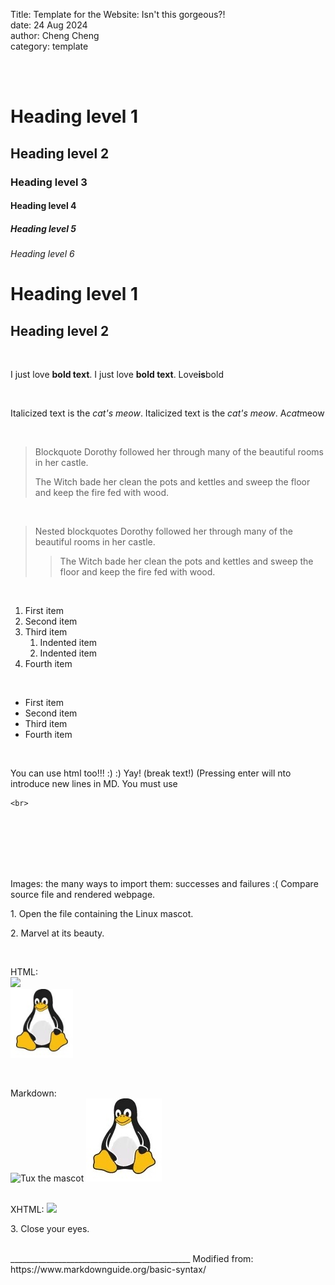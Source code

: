 Title: Template for the Website: Isn't this gorgeous?!  
date: 24 Aug 2024  
author: Cheng Cheng  
category: template  

<br>
<br>

# Heading level 1	
## Heading level 2	
### Heading level 3	
#### Heading level 4	
##### Heading level 5	
###### Heading level 6

Heading level 1
===============
Heading level 2
---------------

<br>

I just love **bold text**.
I just love __bold text__.
Love**is**bold

<br>

Italicized text is the *cat's meow*.
Italicized text is the _cat's meow_.
A*cat*meow

<br>

> Blockquote
> Dorothy followed her through many of the beautiful rooms in her castle.
>
> The Witch bade her clean the pots and kettles and sweep the floor and keep the fire fed with wood.

<br>

> Nested blockquotes
> Dorothy followed her through many of the beautiful rooms in her castle.
>
>> The Witch bade her clean the pots and kettles and sweep the floor and keep the fire fed with wood.

<br>

1. First item
2. Second item
3. Third item
    1. Indented item
    2. Indented item
4. Fourth item

<br>

- First item
- Second item
- Third item
- Fourth item

<br>

You can use html too!!! :) :) Yay! (break text!) (Pressing enter will nto introduce new lines in MD. You must use
````
<br>
````
<br>
<br>
<br>
<br>
<br>

Images: the many ways to import them: successes and failures :(  Compare source file and rendered webpage.


<p> 1. Open the file containing the Linux mascot. </p>

<p> 2. Marvel at its beauty. </p>

<br>

HTML:  
<img src="https://odysseyprogramme.github.io/images/tux.jpg" width="100" >
<br>
<img src="/content/images/tux.jpg" width="100"  alt="tux fails to show up">
 
<br>
 
 Markdown:  
![Tux the mascot](https://odysseyprogramme.github.io/images/tux.jpg)
![tux fails to show up](/content/images/tux.jpg)

<br>
XHTML:  
<img src="{static}/images/tux.jpg" width="100" />

<p> 3. Close your eyes. </p>

<br>
_____________________________________________
Modified from: https://www.markdownguide.org/basic-syntax/
